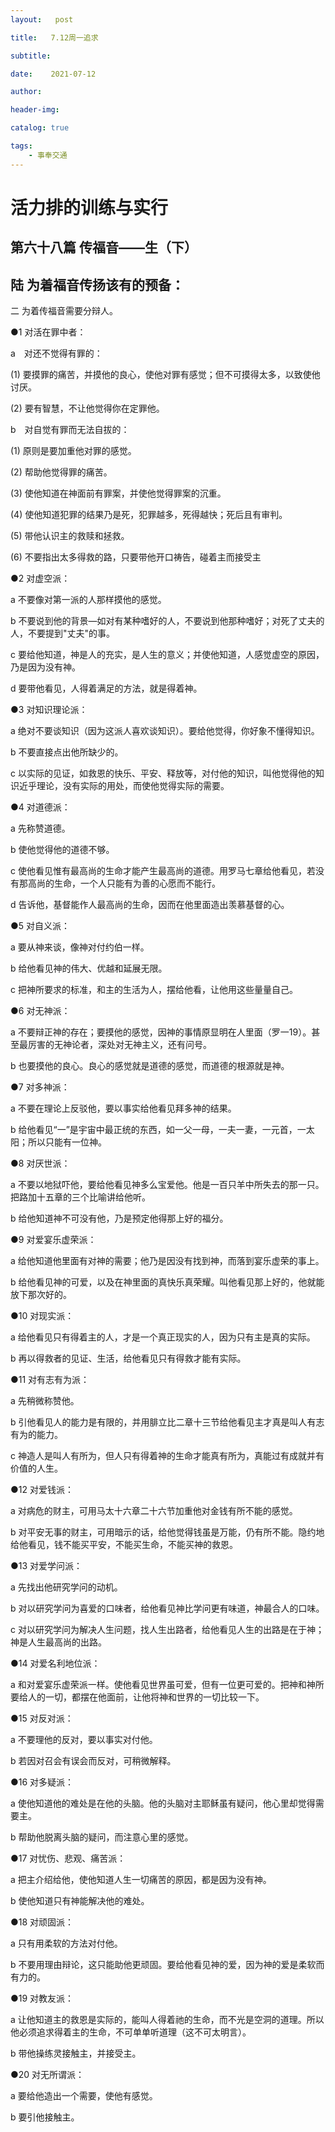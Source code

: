 ```yaml
---
layout:   post

title:   7.12周一追求

subtitle:  

date:    2021-07-12

author:   

header-img: 

catalog: true

tags:
    - 事奉交通
---
```


# 活力排的训练与实行

## 第六十八篇	传福音——生（下）

## 陆	为着福音传扬该有的预备：

二	为着传福音需要分辩人。

●1	对活在罪中者：

a　对还不觉得有罪的：

(1) 要摸罪的痛苦，并摸他的良心，使他对罪有感觉；但不可摸得太多，以致使他讨厌。

(2) 要有智慧，不让他觉得你在定罪他。

b　对自觉有罪而无法自拔的：

(1) 原则是要加重他对罪的感觉。

(2) 帮助他觉得罪的痛苦。

(3) 使他知道在神面前有罪案，并使他觉得罪案的沉重。

(4) 使他知道犯罪的结果乃是死，犯罪越多，死得越快；死后且有审判。

(5) 带他认识主的救赎和拯救。

(6) 不要指出太多得救的路，只要带他开口祷告，碰着主而接受主

●2	对虚空派：

a	不要像对第一派的人那样摸他的感觉。

b	不要说到他的背景—如对有某种嗜好的人，不要说到他那种嗜好；对死了丈夫的人，不要提到"丈夫"的事。

c	要给他知道，神是人的充实，是人生的意义；并使他知道，人感觉虚空的原因，乃是因为没有神。

d	要带他看见，人得着满足的方法，就是得着神。

●3	对知识理论派：

a	绝对不要谈知识（因为这派人喜欢谈知识）。要给他觉得，你好象不懂得知识。

b	不要直接点出他所缺少的。

c	以实际的见证，如救恩的快乐、平安、释放等，对付他的知识，叫他觉得他的知识近乎理论，没有实际的用处，而使他觉得实际的需要。

●4	对道德派：

a	先称赞道德。

b	使他觉得他的道德不够。

c	使他看见惟有最高尚的生命才能产生最高尚的道德。用罗马七章给他看见，若没有那高尚的生命，一个人只能有为善的心愿而不能行。

d	告诉他，基督能作人最高尚的生命，因而在他里面造出羡慕基督的心。

●5	对自义派：

a	要从神来谈，像神对付约伯一样。

b	给他看见神的伟大、优越和延展无限。

c	把神所要求的标准，和主的生活为人，摆给他看，让他用这些量量自己。

●6	对无神派：

a	不要辩正神的存在；要摸他的感觉，因神的事情原显明在人里面（罗一19）。甚至最厉害的无神论者，深处对无神主义，还有问号。

b	也要摸他的良心。良心的感觉就是道德的感觉，而道德的根源就是神。

●7	对多神派：

a	不要在理论上反驳他，要以事实给他看见拜多神的结果。

b	给他看见“一”是宇宙中最正统的东西，如一父一母，一夫一妻，一元首，一太阳；所以只能有一位神。

●8	对厌世派：

a	不要以地狱吓他，要给他看见神多么宝爱他。他是一百只羊中所失去的那一只。把路加十五章的三个比喻讲给他听。

b	给他知道神不可没有他，乃是预定他得那上好的福分。

●9	对爱宴乐虚荣派：

a	给他知道他里面有对神的需要；他乃是因没有找到神，而落到宴乐虚荣的事上。

b	给他看见神的可爱，以及在神里面的真快乐真荣耀。叫他看见那上好的，他就能放下那次好的。

●10	对现实派：

a	给他看见只有得着主的人，才是一个真正现实的人，因为只有主是真的实际。

b	再以得救者的见证、生活，给他看见只有得救才能有实际。

●11	对有志有为派：

a	先稍微称赞他。

b	引他看见人的能力是有限的，并用腓立比二章十三节给他看见主才真是叫人有志有为的能力。

c	神造人是叫人有所为，但人只有得着神的生命才能真有所为，真能过有成就并有价值的人生。

●12	对爱钱派：

a	对病危的财主，可用马太十六章二十六节加重他对金钱有所不能的感觉。

b	对平安无事的财主，可用暗示的话，给他觉得钱虽是万能，仍有所不能。隐约地给他看见，钱不能买平安，不能买生命，不能买神的救恩。

●13	对爱学问派：

a	先找出他研究学问的动机。

b	对以研究学问为喜爱的口味者，给他看见神比学问更有味道，神最合人的口味。

c	对以研究学问为解决人生问题，找人生出路者，给他看见人生的出路是在于神；神是人生最高尚的出路。

●14	对爱名利地位派：

a	和对爱宴乐虚荣派一样。使他看见世界虽可爱，但有一位更可爱的。把神和神所要给人的一切，都摆在他面前，让他将神和世界的一切比较一下。

●15	对反对派：

a	不要理他的反对，要以事实对付他。

b	若因对召会有误会而反对，可稍微解释。

●16	对多疑派：

a	使他知道他的难处是在他的头脑。他的头脑对主耶稣虽有疑问，他心里却觉得需要主。

b	帮助他脱离头脑的疑问，而注意心里的感觉。

●17	对忧伤、悲观、痛苦派：

a	把主介绍给他，使他知道人生一切痛苦的原因，都是因为没有神。

b	使他知道只有神能解决他的难处。

●18	对顽固派：

a	只有用柔软的方法对付他。

b	不要用理由辩论，这只能助他更顽固。要给他看见神的爱，因为神的爱是柔软而有力的。

●19	对教友派：

a	让他知道主的救恩是实际的，能叫人得着祂的生命，而不光是空洞的道理。所以他必须追求得着主的生命，不可单单听道理（这不可太明言）。

b	带他操练灵接触主，并接受主。

●20	对无所谓派：

a	要给他造出一个需要，使他有感觉。

b	要引他接触主。

